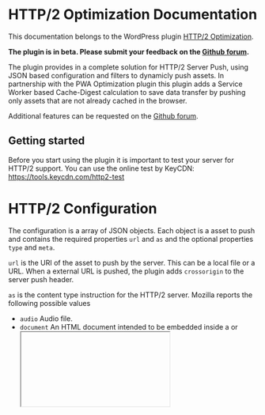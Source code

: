 # HTTP/2 Optimization Documentation
 
This documentation belongs to the WordPress plugin [HTTP/2 Optimization](https://wordpress.org/plugins/http2-optimization/).

**The plugin is in beta. Please submit your feedback on the [Github forum](https://github.com/o10n-x/http2-optimization/issues).**

The plugin provides in a complete solution for HTTP/2 Server Push, using JSON based configuration and filters to dynamicly push assets. In partnership with the PWA Optimization plugin this plugin adds a Service Worker based Cache-Digest calculation to save data transfer by pushing only assets that are not already cached in the browser.

Additional features can be requested on the [Github forum](https://github.com/o10n-x/http2-optimization/issues).

## Getting started

Before you start using the plugin it is important to test your server for HTTP/2 support. You can use the online test by KeyCDN: https://tools.keycdn.com/http2-test

# HTTP/2 Configuration

The configuration is a array of JSON objects. Each object is a asset to push and contains the required properties `url` and `as` and the optional properties `type` and `meta`.

`url` is the URI of the asset to push by the server. This can be a local file or a URL. When a external URL is pushed, the plugin adds `crossorigin` to the server push header.

`as` is the content type instruction for the HTTP/2 server. Mozilla reports the following possible values

- `audio` Audio file.
- `document` An HTML document intended to be embedded inside a <frame> or <iframe>.
- `embed` A resource to be embedded inside an <embed> element.
- `fetch` Resource to be accessed by a fetch or XHR request, such as an ArrayBuffer or JSON file.
- `font` Font file.
- `image` Image file.
- `object` A resource to be embedded inside an <embed> element.
- `script` JavaScript file.
- `style` Stylesheet.
- `track` WebVTT file.
- `worker` A JavaScript web worker or shared worker.
- `video` Video file.

`type` is an optional mime type definition, e.g. `video/mp4`.

`meta` is a boolean that instructs the plugin to add a `rel="preload"` meta tag for the asset to the `<head>` of the page.

#### Example Configuration

```json
[
  {
    "url": "/wp-content/themes/theme-x/style.css",
    "as": "style"
  },
  {
    "url": "/wp-content/themes/theme-x/images/logo.png",
    "as": "image",
    "type": "image/png"
  }
]
```

<details/>
  <summary>JSON schema for HTTP/2 config</summary>

```json
{
	"push": {
	    "type": "object",
	    "properties": {
	        "enabled": {
	            "title": "Enable HTTP/2 Server Push",
	            "type": "boolean",
	            "default": false
	        },
	        "list": {
	            "title": "HTTP/2 Server Push configuration",
	            "type": "array",
	            "items": {
	                "title": "Asset to push",
	                "type": "object",
	                "properties": {
	                    "url": {
	                        "type": "string",
	                        "format": "uri",
	                        "minLength": 1
	                    },
	                    "as": {
	                        "title": "Type of asset",
	                        "type": "string",
	                        "enum": ["audio", "document", "embed", "fetch", "font", "image", "object", "script", "style", "track", "worker", "video"]
	                    },
	                    "type": {
	                        "title": "Mime type of asset",
	                        "type": "string",
	                        "pattern": "^[^/]+/[^/]+$"
	                    },
	                    "meta": {
	                        "title": "Add/remove meta rel=preload in header.",
	                        "type": "boolean"
	                    }
	                },
	                "required": ["url", "as"],
	                "additionalProperties": false
	            },
	            "uniqueItems": true
	        },
	        "meta": {
	            "title": "Add meta rel=preload to header.",
	            "type": "boolean"
	        }
	    },
	    "additionalProperties": false,
	    "required": ["enabled"]
	}
}
```
</details>


#### Push from PHP

The following method can be used to push an asset from PHP.

```php
\O10n::get('http2')->push('url','as','type');
```